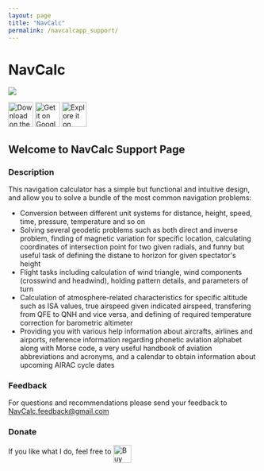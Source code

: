 ```yaml
---
layout: page
title: "NavCalc"
permalink: /navcalcapp_support/
---
```


# NavCalc
![](https://play-lh.googleusercontent.com/l0LD9lYVSbbV2q6_4QDzQjESzBo14Cul_E192lrEMpYGp6vAChSms5OaAsHvpUkp3hoY=w660-h320-rw)

<a href='https://apps.apple.com/ru/app/navcalc/id1586660769'><img alt='Download on the App Store' height='50' src='https://firebasestorage.googleapis.com/v0/b/navcalc-app.appspot.com/o/appstore_badge_en.png?alt=media&token=54540c08-97b7-4603-b553-917a79362ffe'/></a>
<a href='https://play.google.com/store/apps/details?id=antonchik.anton.navcalcapp'><img alt='Get it on Google Play' height='50' src='https://firebasestorage.googleapis.com/v0/b/navcalc-app.appspot.com/o/google_play_badge_en.png?alt=media&token=43150685-777e-4bdb-86f0-45da1d06db47'/></a>
<a href='https://appgallery.cloud.huawei.com/ag/n/app/C104806419'><img alt='Explore it on AppGallery' height='50' src='https://firebasestorage.googleapis.com/v0/b/navcalc-app.appspot.com/o/app_gallery_60.png?alt=media&token=6625bf24-0329-4b93-b931-95442db7b9fa'/></a>

## Welcome to NavCalc Support Page

### Description

This navigation calculator has a simple but functional and intuitive design, and allow you to solve a bundle of the most common navigation problems:
- Conversion between different unit systems for distance, height, speed, time, pressure, temperature and so on
- Solving several geodetic problems such as both direct and inverse problem, finding of magnetic variation for specific location, calculating coordinates of intersection point for two given radials, and funny but useful task of defining the distane to horizon for given spectator's height
- Flight tasks including calculation of wind triangle, wind components (crosswind and headwind), holding pattern details, and parameters of turn
- Calculation of atmosphere-related characteristics for specific altitude such as ISA values, true airspeed given indicated airspeed, transfering from QFE to QNH and vice versa, and defining of required temperature correction for barometric altimeter
- Providing you with various help information about aircrafts, airlines and airports, reference information regarding phonetic aviation alphabet along with Morse code, a very useful handbook of aviation abbreviations and acronyms, and a calendar to obtain information about upcoming AIRAC cycle dates


### Feedback
For questions and recommendations please send your feedback to <NavCalc.feedback@gmail.com>

### Donate
If you like what I do, feel free to <a href='https://ko-fi.com/K3K56CCST' target='_blank'><img height='36' style='border:0px;height:36px' align="middle" src='https://cdn.ko-fi.com/cdn/kofi1.png?v=3' border='0' alt='Buy Me a Coffee at ko-fi.com' /></a>
